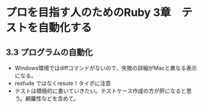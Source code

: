# プロを目指す人のためのRuby 3章　テストを自動化する

## 3.3 プログラムの自動化

* Windows環境ではdiffコマンドがないので、失敗の詳細がMacと異なる表示になる。
* resfude ではなくresute！タイポに注意
* テストは積極的に書いていきたい。テストケース作成の方が肝になると思う。網羅性などを含めて。